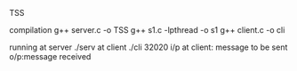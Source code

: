 TSS

compilation
g++ server.c -o TSS 
g++ s1.c -lpthread -o s1
g++ client.c -o cli

running
at server ./serv 
at client ./cli 32020
i/p at client:
message to be sent 
o/p:message received

